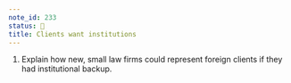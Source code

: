 ```yaml
---
note_id: 233
status: 📝
title: Clients want institutions
---
```


1. Explain how new, small law firms could represent foreign clients if they had institutional backup.